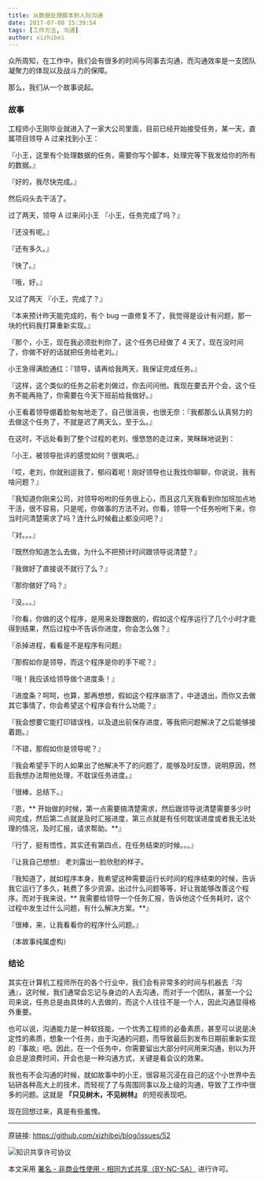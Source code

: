 ```yaml
---
title: 从数据处理脚本到人际沟通
date: 2017-07-08 15:39:54
tags: [工作方法, 沟通]
author: xizhibei
---
```

众所周知，在工作中，我们会有很多的时间与同事去沟通，而沟通效率是一支团队凝聚力的体现以及战斗力的保障。

那么，我们从一个故事说起。

### 故事

工程师小王刚毕业就进入了一家大公司里面，目前已经开始接受任务，某一天，直属项目领导 A 过来找到小王：

『小王，这里有个处理数据的任务，需要你写个脚本，处理完等下我发给你的所有的数据。』

『好的，我尽快完成。』

然后闷头去干活了。

过了两天，领导 A 过来问小王
『小王，任务完成了吗？』

『还没有呢。』

『还有多久。』

『快了。』

『哦，好。』

又过了两天
『小王，完成了？』

『本来预计昨天能完成的，有个 bug 一直修复不了，我觉得是设计有问题，那一块的代码我打算重新实现。』

『那个，小王，现在我必须批判你了，这个任务已经做了 4 天了，现在没时间了，你做不好的话就把任务给老刘。』

小王急得满脸通红：『领导，请再给我两天，我保证完成任务。』

『这样，这个类似的任务之前老刘做过，你去问问他。我现在要去开个会，这个任务不能再拖了，你需要在今天下班前给我做好。』

小王看着领导绷着脸匆匆地走了，自己很沮丧，也很无奈：『我都那么认真努力的去做这个任务了，不就是迟了两天么，至于么。』

在这时，不远处看到了整个过程的老刘，慢悠悠的走过来，笑眯眯地说到：

『小王，被领导批评的感觉如何？很爽吧。』

『哎，老刘，你就别逗我了，郁闷着呢！刚好领导也让我找你聊聊，你说说，我有啥问题？』

『我知道你刚来公司，对领导吩咐的任务很上心，而且这几天我看到你加班加点地干活，很不容易，只是呢，你做事的方法不对。你看，领导一个任务吩咐下来，你当时问清楚需求了吗？连什么时候截止都没问吧？』

『对。。。』

『既然你知道怎么去做，为什么不把预计时间跟领导说清楚？』

『我做好了直接说不就行了么？』

『那你做好了吗？』

『没。。。』

『你看，你做的这个程序，是用来处理数据的，假如这个程序运行了几个小时才能得到结果，然后过程中不告诉你进度，你会怎么做？』

『杀掉进程，看看是不是程序有问题』

『那假如你是领导，而这个程序是你的手下呢？』

『哦！我应该给领导做个进度条！』

『进度条？呵呵，也算，那再想想，假如这个程序崩溃了，中途退出，而你又去做其它事情了，你会希望这个程序会有什么功能？』

『我会想要它能打印错误栈，以及退出前保存进度，等我把问题解决了之后能够接着跑。』

『不错，那假如你是领导呢？』

『我会希望手下的人如果出了他解决不了的问题了，能够及时反馈，说明原因，然后我想办法帮他处理，不耽误任务进度。』

『很棒，总结下。』

『恩，** 开始做的时候，第一点需要搞清楚需求，然后跟领导说清楚需要多少时间完成，然后第二点就是及时汇报进度，第三点就是有任何耽误进度或者我无法处理的情况，及时汇报，请求帮助。**』

『行了，挺有悟性，其实还有第四点，在任务结束的时候。。。』

『让我自己想想』
老刘露出一脸欣慰的样子。

『我知道了，就如程序本身，我希望这种需要运行长时间的程序结束的时候，告诉我它运行了多久，耗费了多少资源，出过什么问题等等，好让我能够改善这个程序。而对于我来说，** 我需要给领导一个任务汇报，告诉他这个任务耗时，这个过程中发生过什么问题，有什么解决方案。**』

『很棒，来，让我看看你的程序什么问题。』

（本故事纯属虚构）

### 结论
其实在计算机工程师所在的各个行业中，我们会有非常多的时间与机器去『沟通』，这时候，我们通常会忘记与身边的人去沟通，而对于一个团队，甚至一个公司来说，任务总是由具体的人去做的，而这个人往往不是一个人，因此沟通显得格外重要。

也可以说，沟通能力是一种软技能，一个优秀工程师的必备素质，甚至可以说是决定性的素质，想象一个任务，由于沟通的问题，而导致最后到发布日期前重新实现的『事故』吧。因此，在一个任务中，你需要留出大部分时间用来沟通，别以为开会总是浪费时间，开会也是一种沟通方式，关键是看会议的效果。

我也有不会沟通的时候，就如故事中的小王，很容易沉浸在自己的这个小世界中去钻研各种高大上的技术，而轻视了了与周围同事以及上级的沟通，导致了工作中很多的问题。这就是 **『只见树木，不见树林』** 的短视表现吧。

现在回想过来，真是有些羞愧。




***
原链接: https://github.com/xizhibei/blog/issues/52

![知识共享许可协议](https://i.creativecommons.org/l/by-nc-sa/4.0/88x31.png "署名 - 非商业性使用 - 相同方式共享（BY-NC-SA）")

本文采用 [署名 - 非商业性使用 - 相同方式共享（BY-NC-SA）](https://creativecommons.org/licenses/by-nc-sa/4.0/deed.zh) 进行许可。
